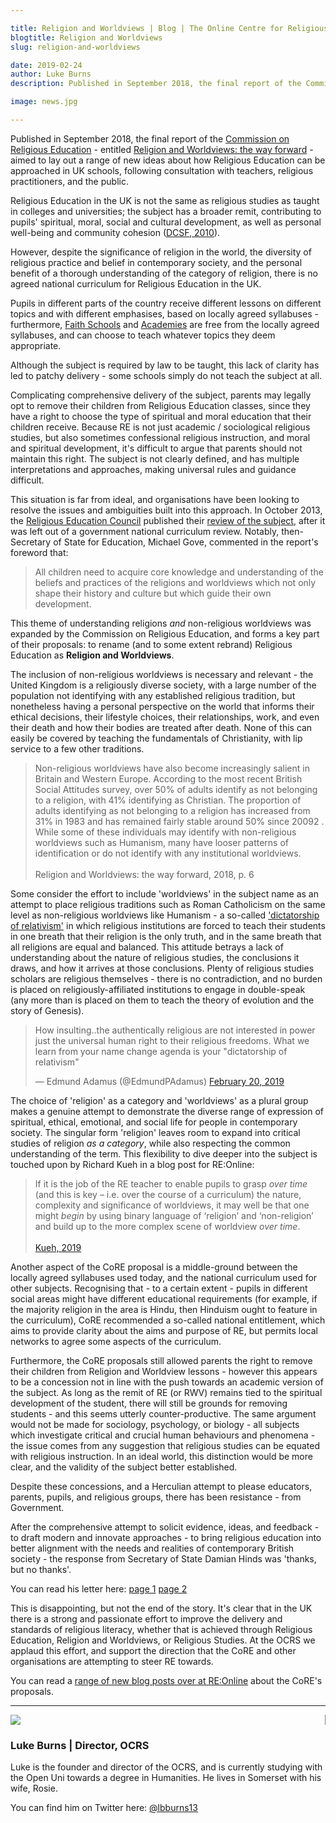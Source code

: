 ```yaml
---

title: Religion and Worldviews | Blog | The Online Centre for Religious Studies
blogtitle: Religion and Worldviews
slug: religion-and-worldviews

date: 2019-02-24
author: Luke Burns
description: Published in September 2018, the final report of the Commission on Religious Education - entitled Religion and Worldviews the way forward aimed to lay out a range of new ideas about how Religious Education can be approached in UK schools, following consultation with teachers, religious practitioners, and the public.

image: news.jpg

---
```


Published in September 2018, the final report of the [Commission on Religious Education](https://www.commissiononre.org.uk) - entitled [Religion and Worldviews: the way forward](https://www.commissiononre.org.uk/wp-content/uploads/2018/09/Final-Report-of-the-Commission-on-RE.pdf) - aimed to lay out a range of new ideas about how Religious Education can be approached in UK schools, following consultation with teachers, religious practitioners, and the public.

Religious Education in the UK is not the same as religious studies as taught in colleges and universities; the subject has a broader remit, contributing to pupils' spiritual, moral, social and cultural development, as well as personal well-being and community cohesion ([DCSF, 2010](https://assets.publishing.service.gov.uk/government/uploads/system/uploads/attachment_data/file/190260/DCSF-00114-2010.pdf)).

However, despite the significance of religion in the world, the diversity of religious practice and belief in contemporary society, and the personal benefit of a thorough understanding of the category of religion, there is no agreed national curriculum for Religious Education in the UK.

Pupils in different parts of the country receive different lessons on different topics and with different emphasises, based on locally agreed syllabuses - furthermore, [Faith Schools](https://www.gov.uk/types-of-school/faith-schools) and [Academies](https://www.gov.uk/types-of-school/academies) are free from the locally agreed syllabuses, and can choose to teach whatever topics they deem appropriate.

Although the subject is required by law to be taught, this lack of clarity has led to patchy delivery - some schools simply do not teach the subject at all.

Complicating comprehensive delivery of the subject, parents may legally opt to remove their children from Religious Education classes, since they have a right to choose the type of spiritual and moral education that their children receive. Because RE is not just academic / sociological religious studies, but also sometimes confessional religious instruction, and moral and spiritual development, it's difficult to argue that parents should not maintain this right. The subject is not clearly defined, and has multiple interpretations and approaches, making universal rules and guidance difficult.

This situation is far from ideal, and organisations have been looking to resolve the issues and ambiguities built into this approach. In October 2013, the [Religious Education Council](https://www.religiouseducationcouncil.org.uk) published their [review of the subject](https://www.religiouseducationcouncil.org.uk/wp-content/uploads/2017/09/RE_Review.pdf), after it was left out of a government national curriculum review. Notably, then-Secretary of State for Education, Michael Gove, commented in the report's foreword that:

>All children need to acquire core knowledge and understanding of the beliefs and practices of the religions and worldviews which not only shape their history and culture but which guide their own development.

This theme of understanding religions *and* non-religious worldviews was expanded by the Commission on Religious Education, and forms a key part of their proposals: to rename (and to some extent rebrand) Religious Education as **Religion and Worldviews**.

The inclusion of non-religious worldviews is necessary and relevant - the United Kingdom is a religiously diverse society, with a large number of the population not identifying with any established religious tradition, but nonetheless having a personal perspective on the world that informs their ethical decisions, their lifestyle choices, their relationships, work, and even their death and how their bodies are treated after death. None of this can easily be covered by teaching the fundamentals of Christianity, with lip service to a few other traditions.

>Non-religious worldviews have also become increasingly salient in Britain and Western Europe. According to the most recent British Social Attitudes survey, over 50% of adults identify as not belonging to a religion, with 41% identifying as Christian. The proportion of adults identifying as not belonging to a religion has increased from 31% in 1983 and has remained fairly stable around 50% since 20092 . While some of these individuals may identify with non-religious worldviews such as Humanism, many have looser patterns of identification or do not identify with any institutional worldviews.<br><br>Religion and Worldviews: the way forward, 2018, p. 6

Some consider the effort to include 'worldviews' in the subject name as an attempt to place religious traditions such as Roman Catholicism on the same level as non-religious worldviews like Humanism - a so-called ['dictatorship of relativism'](https://www.catholiceducation.org/en/culture/catholic-contributions/dictatorship-of-relativism.html) in which religious institutions are forced to teach their students in one breath that their religion is the only truth, and in the same breath that all religions are equal and balanced. This attitude betrays a lack of understanding about the nature of religious studies, the conclusions it draws, and how it arrives at those conclusions. Plenty of religious studies scholars are religious themselves - there is no contradiction, and no burden is placed on religiously-affiliated institutions to engage in double-speak (any more than is placed on them to teach the theory of evolution and the story of Genesis).

<blockquote class="twitter-tweet" data-lang="en"><p lang="en" dir="ltr">How insulting..the authentically religious are not interested in power just the universal human right to their religious freedoms. What we learn from your name change agenda is your &quot;dictatorship of relativism&quot;</p>&mdash; Edmund Adamus (@EdmundPAdamus) <a href="https://twitter.com/EdmundPAdamus/status/1098157728533528576?ref_src=twsrc%5Etfw">February 20, 2019</a></blockquote>
<script async src="https://platform.twitter.com/widgets.js" charset="utf-8"></script>

The choice of 'religion' as a category and 'worldviews' as a plural group makes a genuine attempt to demonstrate the diverse range of expression of spiritual, ethical, emotional, and social life for people in contemporary society. The singular form 'religion' leaves room to expand into critical studies of religion *as a category*, while also respecting the common understanding of the term. This flexibility to dive deeper into the subject is touched upon by Richard Kueh in a blog post for RE:Online:

>If it is the job of the RE teacher to enable pupils to grasp *over time* (and this is key – i.e. over the course of a curriculum) the nature, complexity and significance of worldviews, it may well be that one might *begin* by using binary language of ‘religion’ and ‘non-religion’ and build up to the more complex scene of worldview *over time*.<br><br>[Kueh, 2019](http://www.reonline.org.uk/news/whats-the-next-step-on-the-way-forward-dr-richard-kueh/)

Another aspect of the CoRE proposal is a middle-ground between the locally agreed syllabuses used today, and the national curriculum used for other subjects. Recognising that - to a certain extent - pupils in different social areas might have different educational requirements (for example, if the majority religion in the area is Hindu, then Hinduism ought to feature in the curriculum), CoRE recommended a so-called national entitlement, which aims to provide clarity about the aims and purpose of RE, but permits local networks to agree some aspects of the curriculum.

Furthermore, the CoRE proposals still allowed parents the right to remove their children from Religion and Worldview lessons - however this appears to be a concession not in line with the push towards an academic version of the subject. As long as the remit of RE (or RWV) remains tied to the spiritual development of the student, there will still be grounds for removing students - and this seems utterly counter-productive. The same argument would not be made for sociology, psychology, or biology - all subjects which investigate critical and crucial human behaviours and phenomena - the issue comes from any suggestion that religious studies can be equated with religious instruction. In an ideal world, this distinction would be more clear, and the validity of the subject better established.

Despite these concessions, and a Herculian attempt to please educators, parents, pupils, and religious groups, there has been resistance - from Government.

After the comprehensive attempt to solicit evidence, ideas, and feedback - to draft modern and innovate approaches - to bring religious education into better alignment with the needs and realities of contemporary British society - the response from Secretary of State Damian Hinds was 'thanks, but no thanks'.

You can read his letter here: [page 1](https://www.religiouseducationcouncil.org.uk/wp-content/uploads/2018/12/Letter-to-The-Very-Reverend-Doctor-John-Hall-from-Rt-Hon-Damian-Hinds-MP...-1.jpg) [page 2](https://www.religiouseducationcouncil.org.uk/wp-content/uploads/2018/12/Letter-to-The-Very-Reverend-Doctor-John-Hall-from-Rt-Hon-Damian-Hinds-MP...-2.jpg)

This is disappointing, but not the end of the story. It's clear that in the UK there is a strong and passionate effort to improve the delivery and standards of religious literacy, whether that is achieved through Religious Education, Religion and Worldviews, or Religious Studies. At the OCRS we applaud this effort, and support the direction that the CoRE and other organisations are attempting to steer RE towards.

You can read a [range of new blog posts over at RE:Online](http://www.reonline.org.uk/supporting/re-matters/?term=commission-on-religious-education&taxonomy=news-tags) about the CoRE's proposals.

<hr>

<div class="card m-3 p-3">
<div class="row">
    <div class="col-sm-4" style="border-right: 1px solid grey">
        <img src="/img/luke-profile.jpg" class="rounded-circle" style="max-width: 100%">
    </div>
    <div class="col-sm-8">
        <h3>Luke Burns | <span class="muted small">Director, OCRS</span></h3>
        <p>Luke is the founder and director of the OCRS, and is currently studying with the Open Uni towards a degree in Humanities. He lives in Somerset with his wife, Rosie.</p>
        <p>You can find him on Twitter here: <a target="_BLANK" href="https://twitter.com/lbburns13">@lbburns13</a></p>
    </div>
</div>
</div>